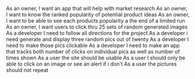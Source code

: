 As an owner, I want an app that will help with market research
As an owner, I want to know the ranked popularity of potential product ideas
As an owner, I want to be able to see each products popularity a the end of a limited run
As an owner, I want users to click thru 25 sets of random generated images
As a developer I need to follow all directions for the project
As a developer i need generate and display three random pics out of twenty
As a developer I need to make those pics clickable
As a developer I need to make an app that tracks both number of clicks on individual pics as well as number of times shown
As a user the site should be usable
As a user I should only be able to click on an image or see an alert if i don't
As a user the pictures should not repeat
